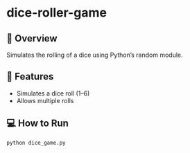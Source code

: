 # dice-roller-game

## 🎲 Overview
Simulates the rolling of a dice using Python’s random module.

## 🚀 Features
- Simulates a dice roll (1–6)
- Allows multiple rolls

## 💻 How to Run
```bash
python dice_game.py
